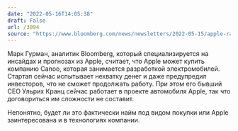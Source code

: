 ```yaml
---
date: "2022-05-16T14:05:38"
draft: False
url: /3094
source: "https://www.bloomberg.com/news/newsletters/2022-05-15/apple-ramps-up-hiring-for-car-project-will-apple-aapl-acquire-canoo-goev-l37cnepx"
---
```


Марк Гурман, аналитик Bloomberg, который специализируется на инсайдах и прогнозах из Apple, считает, что Apple может купить компанию Canoo, которая занимается разработкой электромобилей. Стартап сейчас испытывает нехватку денег и даже предупредил инвесторов, что не сможет продолжать работу. При этом его бывший CEO Ульрих Кранц сейчас работает в проекте автомобиля Apple, так что договориться им сложности не составит.

Непонятно, будет ли это фактически найм под видом покупки или Apple заинтересована и в технологиях компании.
